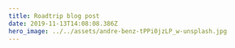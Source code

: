 ```yaml
---
title: Roadtrip blog post
date: 2019-11-13T14:08:08.386Z
hero_image: ../../assets/andre-benz-tPPi0jzLP_w-unsplash.jpg
---
```


